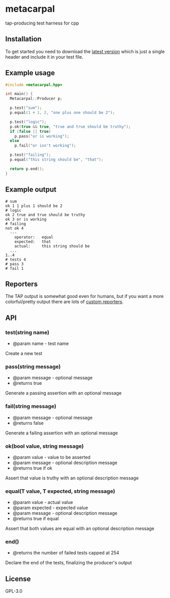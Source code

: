 # metacarpal

tap-producing test harness for cpp

## Installation

To get started you need to download the [latest version](https://raw.githubusercontent.com/huijari/metacarpal/master/metacarpal.hpp)
which is just a single header and include it in your test file.

## Example usage

```cpp
#include <metacarpal.hpp>

int main() {
  Metacarpal::Producer p;

  p.test("sum");
  p.equal(1 + 1, 2, "one plus one should be 2");

  p.test("logic");
  p.ok(true && true, "true and true should be truthy");
  if (false || true)
    p.pass("or is working");
  else
    p.fail("or isn't working");

  p.test("failing");
  p.equal("this string should be", "that");

  return p.end();
}
```

## Example output

```
# sum
ok 1 1 plus 1 should be 2
# logic
ok 2 true and true should be truthy
ok 3 or is working
# failing
not ok 4
  ---
    operator:   equal
    expected:   that
    actual:     this string should be
  ...
1..4
# tests 4
# pass 3
# fail 1
```

## Reporters

The TAP output is somewhat good even for humans,
but if you want a more colorful/pretty output there are lots of [custom reporters](https://github.com/sindresorhus/awesome-tap#reporters).

## API

### test(string name)

- @param name - test name

Create a new test

### pass(string message)

- @param message - optional message
- @returns true

Generate a passing assertion with an optional message

### fail(string message)

- @param message - optional message
- @returns false

Generate a failing assertion with an optional message

### ok(bool value, string message)

- @param value - value to be asserted
- @param message - optional description message
- @returns true if ok

Assert that value is truthy with an optional description message

### equal(T value, T expected, string message)

- @param value - actual value
- @param expected - expected value
- @param message - optional description message
- @returns true if equal

Assert that both values are equal with an optional description message

### end()

- @returns the number of failed tests capped at 254

Declare the end of the tests, finalizing the producer's output

## License

GPL-3.0
